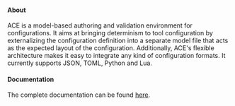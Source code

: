#### About

ACE is a model-based authoring and validation environment for configurations. It
aims at bringing determinism to tool configuration by externalizing the
configuration definition into a separate model file that acts as the expected
layout of the configuration. Additionally, ACE's flexible architecture makes it
easy to integrate any kind of configuration formats. It currently supports JSON,
TOML, Python and Lua.

#### Documentation

The complete documentation can be found [here](https://libace.software).

